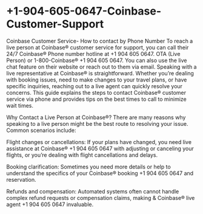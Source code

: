# +1-904-605-0647-Coinbase-Customer-Support
Coinbase Customer Service- How to contact by Phone Number
To reach a live person at Coinbase® customer service for support, you can call their 24/7 Coinbase® Phone number hotline at +1 904 605 0647. OTA (Live Person) or 1-800-Coinbase® +1 904 605 0647. You can also use the live chat feature on their website or reach out to them via email. Speaking with a live representative at Coinbase® is straightforward. Whether you’re dealing with booking issues, need to make changes to your travel plans, or have specific inquiries, reaching out to a live agent can quickly resolve your concerns. This guide explains the steps to contact Coinbase® customer service via phone and provides tips on the best times to call to minimize wait times.

Why Contact a Live Person at Coinbase®?
There are many reasons why speaking to a live person might be the best route to resolving your issue. Common scenarios include:

Flight changes or cancellations: If your plans have changed, you need live assistance at Coinbase® +1 904 605 0647 with adjusting or canceling your flights, or you’re dealing with flight cancellations and delays.

Booking clarification: Sometimes you need more details or help to understand the specifics of your Coinbase® booking +1 904 605 0647 and reservation.

Refunds and compensation: Automated systems often cannot handle complex refund requests or compensation claims, making & Coinbase® live agent +1 904 605 0647 invaluable.
